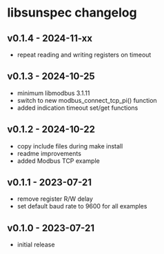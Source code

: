 # libsunspec changelog

## v0.1.4 - 2024-11-xx
* repeat reading and writing registers on timeout

## v0.1.3 - 2024-10-25
* minimum libmodbus 3.1.11
* switch to new modbus_connect_tcp_pi() function
* added indication timeout set/get functions

## v0.1.2 - 2024-10-22
* copy include files during make install
* readme improvements
* added Modbus TCP example

## v0.1.1 - 2023-07-21
* remove register R/W delay
* set default baud rate to 9600 for all examples

## v0.1.0 - 2023-07-21
* initial release
